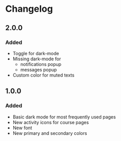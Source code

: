 # Changelog

## 2.0.0

### Added

- Toggle for dark-mode
- Missing dark-mode for 
  - notifications popup
  - messages popup
- Custom color for muted texts

## 1.0.0

### Added

- Basic dark mode for most frequently used pages
- New activity icons for course pages
- New font
- New primary and secondary colors
